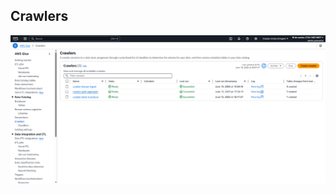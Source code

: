 ## **Crawlers**
<div align="center">
  <img src="https://raw.githubusercontent.com/juancarlosierrac/energy-data-lakehouse-aws/main/images/crawlers.png"
       alt="AWS Glue Crawlers overview"
       width="800px"/>
</div>